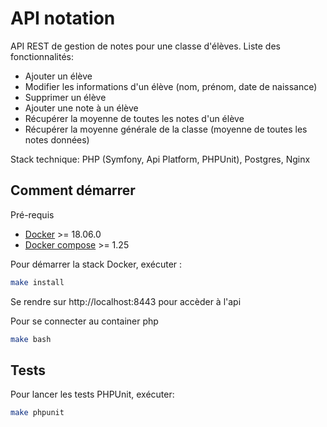 # API notation
API REST de gestion de notes pour une classe d'élèves.
Liste des fonctionnalités:
- Ajouter un élève
- Modifier les informations d'un élève (nom, prénom, date de naissance)
- Supprimer un élève
- Ajouter une note à un élève
- Récupérer la moyenne de toutes les notes d'un élève
- Récupérer la moyenne générale de la classe (moyenne de toutes les notes données)

Stack technique: PHP (Symfony, Api Platform, PHPUnit), Postgres, Nginx

## Comment démarrer

Pré-requis

- [Docker](https://docs.docker.com/install/#supported-platforms) >= 18.06.0
- [Docker compose](https://docs.docker.com/compose/install) >= 1.25

Pour démarrer la stack Docker, exécuter :

```bash
make install
```

Se rendre sur http://localhost:8443 pour accèder à l'api

Pour se connecter au container php 

```bash
make bash
```

## Tests

Pour lancer les tests PHPUnit, exécuter:

```bash
make phpunit
```